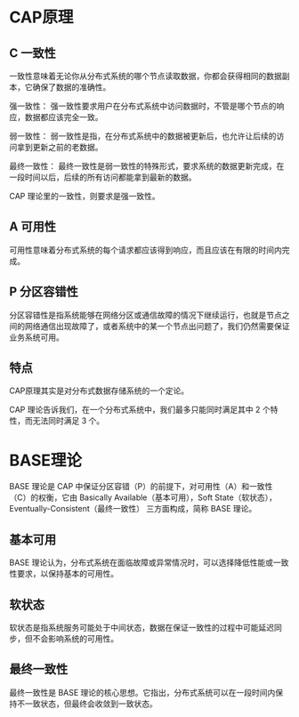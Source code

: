 # CAP原理

## C 一致性

一致性意味着无论你从分布式系统的哪个节点读取数据，你都会获得相同的数据副本，它确保了数据的准确性。

强一致性： 强一致性要求用户在分布式系统中访问数据时，不管是哪个节点的响应，数据都应该完全一致。

弱一致性： 弱一致性是指，在分布式系统中的数据被更新后，也允许让后续的访问拿到更新之前的老数据。

最终一致性： 最终一致性是弱一致性的特殊形式，要求系统的数据更新完成，在一段时间以后，后续的所有访问都能拿到最新的数据。


CAP 理论里的一致性，则要求是强一致性。

## A 可用性

可用性意味着分布式系统的每个请求都应该得到响应，而且应该在有限的时间内完成。

## P 分区容错性

分区容错性是指系统能够在网络分区或通信故障的情况下继续运行，也就是节点之间的网络通信出现故障了，或者系统中的某一个节点出问题了，我们仍然需要保证业务系统可用。

## 特点

CAP原理其实是对分布式数据存储系统的一个定论。

CAP 理论告诉我们，在一个分布式系统中，我们最多只能同时满足其中 2 个特性，而无法同时满足 3 个。





# BASE理论

BASE 理论是 CAP 中保证分区容错（P）的前提下，对可用性（A）和一致性（C）的权衡，它由 Basically Available（基本可用），Soft State（软状态），Eventually-Consistent（最终一致性） 三方面构成，简称 BASE 理论。


## 基本可用

BASE 理论认为，分布式系统在面临故障或异常情况时，可以选择降低性能或一致性要求，以保持基本的可用性。

## 软状态

软状态是指系统服务可能处于中间状态，数据在保证一致性的过程中可能延迟同步，但不会影响系统的可用性。

## 最终一致性

最终一致性是 BASE 理论的核心思想。它指出，分布式系统可以在一段时间内保持不一致状态，但最终会收敛到一致状态。




